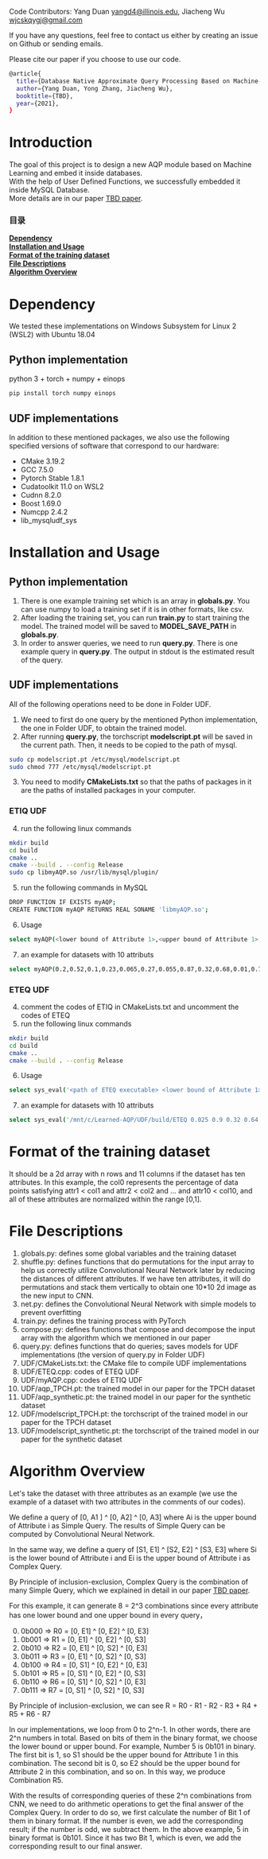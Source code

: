 Code Contributors: Yang Duan yangd4@illinois.edu, Jiacheng Wu wjcskqygj@gmail.com

If you have any questions, feel free to contact us either by creating an issue on Github or sending emails. 

Please cite our paper if you choose to use our code.
```bash
@article{
  title={Database Native Approximate Query Processing Based on Machine-Learning},
  author={Yang Duan, Yong Zhang, Jiacheng Wu},
  booktitle={TBD},
  year={2021},
}
```

# Introduction

The goal of this project is to design a new AQP module based on Machine Learning and embed it inside databases.     
With the help of User Defined Functions, we successfully embedded it inside MySQL Database.          
More details are in our paper [TBD paper](https://TBD).      
   
### 目录
**[Dependency](#Dependency)**<br>
**[Installation and Usage](#Installation-and-Usage)**<br>
**[Format of the training dataset](#Format-of-the-training-dataset)**<br>
**[File Descriptions](#File-Descriptions)**<br>
**[Algorithm Overview](#Algorithm-Overview)**<br>


# Dependency
We tested these implementations on Windows Subsystem for Linux 2 (WSL2) with Ubuntu 18.04

## Python implementation
python 3 + torch + numpy + einops

```bash
pip install torch numpy einops 
```

## UDF implementations
In addition to these mentioned packages, we also use the following specified versions of software that correspond to our hardware:     
- CMake 3.19.2
- GCC 7.5.0
- Pytorch Stable 1.8.1
- Cudatoolkit 11.0 on WSL2
- Cudnn 8.2.0
- Boost 1.69.0
- Numcpp 2.4.2
- lib_mysqludf_sys

# Installation and Usage

## Python implementation

1. There is one example training set which is an array in **globals.py**.  You can use numpy to load a training set if it is in other formats, like csv.
2. After loading the training set, you can run **train.py** to start training the model. The trained model will be saved to **MODEL_SAVE_PATH** in **globals.py**.
3. In order to answer queries, we need to run **query.py**. There is one example query in **query.py**. The output in stdout is the estimated result of the query.

## UDF implementations   
All of the following operations need to be done in Folder UDF. 
1. We need to first do one query by the mentioned Python implementation, the one in Folder UDF, to obtain the trained model. 
2. After running **query.py**, the torchscript **modelscript.pt** will be saved in the current path. Then, it needs to be copied to the path of mysql.
```bash
sudo cp modelscript.pt /etc/mysql/modelscript.pt
sudo chmod 777 /etc/mysql/modelscript.pt
```
3. You need to modify **CMakeLists.txt** so that the paths of packages in it are the paths of installed packages in your computer.

### ETIQ UDF
4. run the following linux commands
```bash
mkdir build
cd build
cmake ..
cmake --build . --config Release
sudo cp libmyAQP.so /usr/lib/mysql/plugin/
```
5. run the following commands in MySQL
```bash
DROP FUNCTION IF EXISTS myAQP;
CREATE FUNCTION myAQP RETURNS REAL SONAME 'libmyAQP.so';
```
6. Usage
```bash
select myAQP(<lower bound of Attribute 1>,<upper bound of Attribute 1>, ... , <lower bound of Attribute n>, <upper bound of Attribute n>);
```
7. an example for datasets with 10 attributs
```bash
select myAQP(0.2,0.52,0.1,0.23,0.065,0.27,0.055,0.87,0.32,0.68,0.01,0.78,0.27,0.83,0.005,0.35,0.03,0.08,0.46,0.99);
```
### ETEQ UDF
4. comment the codes of ETIQ in CMakeLists.txt and uncomment the codes of ETEQ
5. run the following linux commands
```bash
mkdir build
cd build
cmake ..
cmake --build . --config Release
```
6. Usage
```bash
select sys_eval('<path of ETEQ executable> <lower bound of Attribute 1>  <upper bound of Attribute 1> ... <lower bound of Attribute n> <upper bound of Attribute n>');
```
7. an example for datasets with 10 attributs
```bash
select sys_eval('/mnt/c/Learned-AQP/UDF/build/ETEQ 0.025 0.9 0.32 0.64 0.15 0.87 0.035 0.46 0.23 0.65 0.19 0.87 0.4 0.96 0.32 0.97 0.065 0.98 0.05 0.33');
```

# Format of the training dataset

It should be a 2d array with n rows and 11 columns if the dataset has ten attributes. In this example, the col0 represents the percentage of data points satisfying attr1 < col1 and attr2 < col2 and ... and attr10 < col10, and all of these attributes are normalized within the range [0,1].


# File Descriptions

1. globals.py: defines some global variables and the training dataset
2. shuffle.py: defines functions that do permutations for the input array to help us correctly utilize Convolutional Neural Network later by reducing the distances of different attributes. If we have ten attributes, it will do permutations and stack them vertically to obtain one 10*10 2d image as the new input to CNN.
3. net.py: defines the Convolutional Neural Network with simple models to prevent overfitting
4. train.py: defines the training process with PyTorch
5. compose.py: defines functions that compose and decompose the input array with the algorithm which we mentioned in our paper
6. query.py: defines functions that do queries; saves models for UDF implementations (the version of query.py in Folder UDF)
7. UDF/CMakeLists.txt: the CMake file to compile UDF implementations
8. UDF/ETEQ.cpp: codes of ETEQ UDF
9. UDF/myAQP.cpp: codes of ETIQ UDF
10. UDF/aqp_TPCH.pt: the trained model in our paper for the TPCH dataset
11. UDF/aqp_synthetic.pt: the trained model in our paper for the synthetic dataset
12. UDF/modelscript_TPCH.pt: the torchscript of the trained model in our paper for the TPCH dataset
13. UDF/modelscript_synthetic.pt: the torchscript of the trained model in our paper for the synthetic dataset

# Algorithm Overview

Let's take the dataset with three attributes as an example (we use the example of a dataset with two attributes in the comments of our codes).     

We define a query of [0, A1 ] ^ [0, A2] ^ [0, A3] where Ai is the upper bound of Attribute i as Simple Query. The results of Simple Query can be computed by Convolutional Neural Network.       

In the same way, we define a query of [S1, E1] ^ [S2, E2] ^ [S3, E3] where Si is the lower bound of Attribute i and Ei is the upper bound of Attribute i as Complex Query.    

By Principle of inclusion-exclusion, Complex Query is the combination of many Simple Query, which we explained in detail in our paper [TBD paper](https://TBD).    

For this example, it can generate 8 = 2^3 combinations since every attribute has one lower bound and one upper bound in every query，  

0. 0b000 => R0 = [0, E1] ^ [0, E2] ^ [0, E3]
1. 0b001 => R1 = [0, E1] ^ [0, E2] ^ [0, S3]
2. 0b010 => R2 = [0, E1] ^ [0, S2] ^ [0, E3]
3. 0b011 => R3 = [0, E1] ^ [0, S2] ^ [0, S3]
4. 0b100 => R4 = [0, S1] ^ [0, E2] ^ [0, E3]
5. 0b101 => R5 = [0, S1] ^ [0, E2] ^ [0, S3]
6. 0b110 => R6 = [0, S1] ^ [0, S2] ^ [0, E3]
7. 0b111 => R7 = [0, S1] ^ [0, S2] ^ [0, S3]

By Principle of inclusion-exclusion, we can see R = R0 - R1 - R2 - R3 + R4 + R5 + R6 - R7        

In our implementations, we loop from 0 to 2^n-1. In other words, there are 2^n numbers in total. Based on bits of them in the binary format, we choose the lower bound or upper bound. For example, Number 5 is 0b101 in binary. The first bit is 1, so S1 should be the upper bound for Attribute 1 in this combination. The second bit is 0, so E2 should be the upper bound for Attribute 2 in this combination, and so on. In this way, we produce Combination R5.     

With the results of corresponding queries of these 2^n combinations from CNN, we need to do arithmetic operations to get the final answer of the Complex Query. In order to do so, we first calculate the number of Bit 1 of them in binary format. If the number is even, we add the corresponding result; if the number is odd, we subtract them. In the above example, 5 in binary format is 0b101. Since it has two Bit 1, which is even, we add the corresponding result to our final answer.

